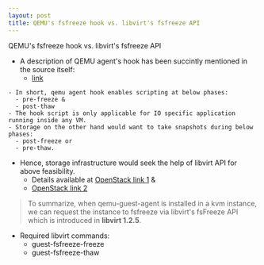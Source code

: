 ```yaml
---
layout: post
title: QEMU's fsfreeze hook vs. libvirt's fsfreeze API
---
```


QEMU's fsfreeze hook vs. libvirt's fsfreeze API

- A description of QEMU agent's hook has been succintly mentioned in the source itself:
  - [link](https://raw.githubusercontent.com/qemu/qemu/master/scripts/qemu-guest-agent/fsfreeze-hook)


```
- In short, qemu agent hook enables scripting at below phases:
  - pre-freeze &
  - post-thaw
- The hook script is only applicable for IO specific application running inside any VM.
- Storage on the other hand would want to take snapshots during below phases:
  - post-freeze or
  - pre-thaw.
```


- Hence, storage infrastructure would seek the help of libvirt API for above feasibility.
  - Details available at [OpenStack link 1](https://review.openstack.org/#/c/72038/) &
  - [OpenStack link 2](https://wiki.openstack.org/wiki/Cinder/QuiescedSnapshotWithQemuGuestAgent)

> To summarize, when qemu-guest-agent is installed in a kvm instance, we can request the
> instance to fsfreeze via libvirt's fsFreeze API which is introduced in **libvirt 1.2.5**.


- Required libvirt commands:
  - guest-fsfreeze-freeze
  - guest-fsfreeze-thaw
